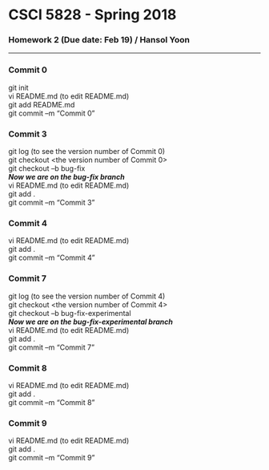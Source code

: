# CSCI 5828 - Spring 2018

### Homework 2 (Due date: Feb 19) / Hansol Yoon

---

### Commit 0
git init <br>
vi README.md (to edit README.md) <br>
git add README.md <br>
git commit –m “Commit 0” <br>

### Commit 3
git log (to see the version number of Commit 0) <br>
git checkout <the version number of Commit 0> <br>
git checkout –b bug-fix <br>
***Now we are on the bug-fix branch*** <br>
vi README.md (to edit README.md) <br>
git add . <br>
git commit –m “Commit 3” <br>

### Commit 4
vi README.md (to edit README.md) <br>
git add . <br>
git commit –m “Commit 4” <br>

### Commit 7
git log (to see the version number of Commit 4) <br>
git checkout <the version number of Commit 4> <br>
git checkout –b bug-fix-experimental <br>
***Now we are on the bug-fix-experimental branch*** <br>
vi README.md (to edit README.md) <br>
git add . <br>
git commit –m “Commit 7” <br>

### Commit 8
vi README.md (to edit README.md) <br>
git add . <br>
git commit –m “Commit 8” <br>

### Commit 9
vi README.md (to edit README.md) <br>
git add . <br>
git commit –m “Commit 9” <br>
